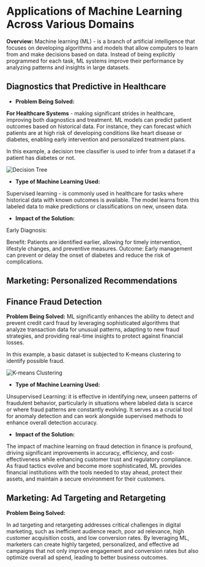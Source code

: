 # Applications of Machine Learning Across Various Domains

**Overview:** Machine learning (ML) -  is a branch of artificial intelligence that focuses on developing algorithms and models that allow computers to learn from and make decisions based on data. Instead of being explicitly programmed for each task, ML systems improve their performance by analyzing patterns and insights in large datasets.

## Diagnostics that Predictive in Healthcare

* **Problem Being Solved:**

 **For Healthcare Systems** - making significant strides in healthcare, improving both diagnostics and treatment. ML models can predict patient outcomes based on historical data. For instance, they can forecast which patients are at high risk of developing conditions like heart disease or diabetes, enabling early intervention and personalized treatment plans.

 In this example, a decision tree classifier is used to infer from a dataset if a patient has diabetes or not.

 ![Decision Tree](https://github.com/user-attachments/assets/22c5c2b7-3047-43ed-8d47-581da6798ced)

 * **Type of Machine Learning Used:**

Supervised learning - is commonly used in healthcare for tasks where historical data with known outcomes is available. The model learns from this labeled data to make predictions or classifications on new, unseen data.

* **Impact of the Solution:**

Early Diagnosis:

Benefit: Patients are identified earlier, allowing for timely intervention, lifestyle changes, and preventive measures.
Outcome: Early management can prevent or delay the onset of diabetes and reduce the risk of complications.

## **Marketing: Personalized Recommendations** 
## **Finance Fraud Detection**

**Problem Being Solved:**
ML significantly enhances the ability to detect and prevent credit card fraud by leveraging sophisticated algorithms that analyze transaction data for unusual patterns, adapting to new fraud strategies, and providing real-time insights to protect against financial losses.

In this example, a basic dataset is subjected to K-means clustering to identify possible fraud.

![K-means Clustering](https://github.com/user-attachments/assets/8e19236e-7c84-4ae4-b0de-eb69916bc0e6)

* **Type of Machine Learning Used:**

Unsupervised Learning: it is effective in identifying new, unseen patterns of fraudulent behavior, particularly in situations where labeled data is scarce or where fraud patterns are constantly evolving. It serves as a crucial tool for anomaly detection and can work alongside supervised methods to enhance overall detection accuracy.

* **Impact of the Solution:**

The impact of machine learning on fraud detection in finance is profound, driving significant improvements in accuracy, efficiency, and cost-effectiveness while enhancing customer trust and regulatory compliance. As fraud tactics evolve and become more sophisticated, ML provides financial institutions with the tools needed to stay ahead, protect their assets, and maintain a secure environment for their customers.

## **Marketing: Ad Targeting and Retargeting** 

**Problem Being Solved:**

In ad targeting and retargeting addresses critical challenges in digital marketing, such as inefficient audience reach, poor ad relevance, high customer acquisition costs, and low conversion rates. By leveraging ML, marketers can create highly targeted, personalized, and effective ad campaigns that not only improve engagement and conversion rates but also optimize overall ad spend, leading to better business outcomes.
